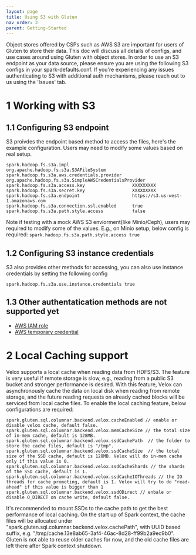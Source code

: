 ```yaml
---
layout: page
title: Using S3 with Gluten
nav_order: 3
parent: Getting-Started
---
```

Object stores offered by CSPs such as AWS S3 are important for users of Gluten to store their data. This doc will discuss all details of configs, and use cases around using Gluten with object stores. In order to use an S3 endpoint as your data source, please ensure you are using the following S3 configs in your spark-defaults.conf. If you're experiencing any issues authenticating to S3 with additional auth mechanisms, please reach out to us using the 'Issues' tab.

# 1 Working with S3

## 1.1 Configuring S3 endpoint

S3 proivdes the endpoint based method to access the files, here's the example configuration. Users may need to modify some values based on real setup. 

```shell script
spark.hadoop.fs.s3a.impl           				org.apache.hadoop.fs.s3a.S3AFileSystem
spark.hadoop.fs.s3a.aws.credentials.provider 	org.apache.hadoop.fs.s3a.SimpleAWSCredentialsProvider
spark.hadoop.fs.s3a.access.key     				XXXXXXXXX
spark.hadoop.fs.s3a.secret.key     				XXXXXXXXX
spark.hadoop.fs.s3a.endpoint 					https://s3.us-west-1.amazonaws.com
spark.hadoop.fs.s3a.connection.ssl.enabled 		true	
spark.hadoop.fs.s3a.path.style.access 			false
```
Note if testing with a mock AWS S3 enviorment(like Minio/Ceph), users may required to modify some of the values. E.g., on Minio setup, below config is required: `spark.hadoop.fs.s3a.path.style.access true`

## 1.2 Configuring S3 instance credentials

S3 also provides other methods for accessing, you can also use instance credentials by setting the following config
```
spark.hadoop.fs.s3a.use.instance.credentials true
```

## 1.3 Other authentatication methods are not supported yet
- [AWS IAM role](https://docs.aws.amazon.com/cli/latest/userguide/cli-configure-role.html)
- [AWS temporary credential](https://docs.aws.amazon.com/IAM/latest/UserGuide/id_credentials_temp_request.html)

# 2 Local Caching support

Velox supports a local cache when reading data from HDFS/S3. The feature is very useful if remote storage is slow, e.g., reading from a public S3 bucket and stronger performance is desired. With this feature, Velox can asynchronously cache the data on local disk when reading from remote storage, and the future reading requests on already cached blocks will be serviced from local cache files. To enable the local caching feature, below configurations are required:
```
spark.gluten.sql.columnar.backend.velox.cacheEnabled // enable or disable velox cache, default false.
spark.gluten.sql.columnar.backend.velox.memCacheSize // the total size of in-mem cache, default is 128MB.
spark.gluten.sql.columnar.backend.velox.ssdCachePath  // the folder to store the cache files, default is "/tmp".
spark.gluten.sql.columnar.backend.velox.ssdCacheSize  // the total size of the SSD cache, default is 128MB. Velox will do in-mem cache only if this value is 0.
spark.gluten.sql.columnar.backend.velox.ssdCacheShards // the shards of the SSD cache, default is 1.
spark.gluten.sql.columnar.backend.velox.ssdCacheIOThreads // the IO threads for cache promoting, default is 1. Velox will try to do "read-ahead" if this value is bigger than 1 
spark.gluten.sql.columnar.backend.velox.ssdODirect // enbale or disable O_DIRECT on cache write, default false.
```

It's recommended to mount SSDs to the cache path to get the best performance of local caching. On the start up of Spark context, the cache files will be allocated under "spark.gluten.sql.columnar.backend.velox.cachePath", with UUID based suffix, e.g. "/tmp/cache.13e8ab65-3af4-46ac-8d28-ff99b2a9ec9b0". Gluten is not able to reuse older caches for now, and the old cache files are left there after Spark context shutdown.

